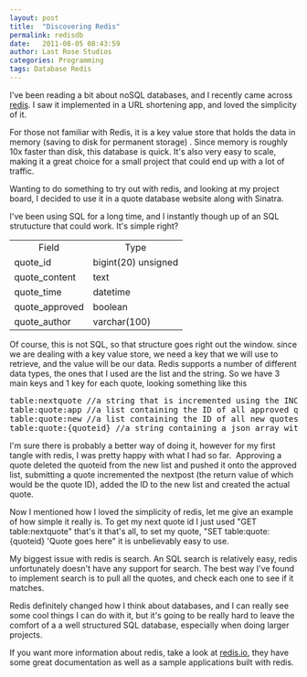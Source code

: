 ```yaml
---
layout: post
title:  "Discovering Redis"
permalink: redisdb
date:   2011-08-05 08:43:59
author: Last Rose Studios
categories: Programming
tags: Database Redis
---
```


I've been reading a bit about noSQL databases, and I recently came across <a title="Redis" href="http://redis.io/">redis</a>. I saw it implemented in a URL shortening app, and loved the simplicity of it.

For those not familiar with Redis, it is a key value store that holds the data in memory (saving to disk for permanent storage) . Since memory is roughly 10x faster than disk, this database is quick. It's also very easy to scale, making it a great choice for a small project that could end up with a lot of traffic.

Wanting to do something to try out with redis, and looking at my project board, I decided to use it in a quote database website along with Sinatra.

I've been using SQL for a long time, and I instantly though up of an SQL strutucture that could work. It's simple right?

<table class="table table-bordered table-condensed">
<tbody>
<tr>
<td class="fieldcolumn" align="center" valign="top">Field</td>
<td class="fieldcolumn" align="center" valign="top">Type</td>
</tr>
<tr>
<td>quote_id</td>
<td>bigint(20) unsigned</td>
</tr>
<tr>
<td>quote_content</td>
<td>text</td>
</tr>
<tr>
<td>quote_time</td>
<td>datetime</td>
</tr>
<tr>
<td>quote_approved</td>
<td>boolean</td>
</tr>
<tr>
<td>quote_author</td>
<td>varchar(100)</td>
</tr>
</tbody>
</table>

Of course, this is not SQL, so that structure goes right out the window. since we are dealing with a key value store, we need a key that we will use to retrieve, and the value will be our data. Redis supports a number of different data types, the ones that I used are the list and the string. So we have 3 main keys and 1 key for each quote, looking something like this
<pre>table:nextquote //a string that is incremented using the INCR redis command each time a quote is added
table:quote:app //a list containing the ID of all approved quotes
table:quote:new //a list containing the ID of all new quotes that have yet to be approved
table:quote:{quoteid} //a string containing a json array with the content, time, id, and author.</pre>
I'm sure there is probably a better way of doing it, however for my first tangle with redis, I was pretty happy with what I had so far.  Approving a quote deleted the quoteid from the new list and pushed it onto the approved list, submitting a quote incremented the nextpost (the return value of which would be the quote ID), added the ID to the new list and created the actual quote.

Now I mentioned how I loved the simplicity of redis, let me give an example of how simple it really is. To get my next quote id I just used "GET table:nextquote" that's it that's all, to set my quote, "SET table:quote:{quoteid} 'Quote goes here" it is unbelievably easy to use.

My biggest issue with redis is search. An SQL search is relatively easy, redis unfortunately doesn't have any support for search. The best way I've found to implement search is to pull all the quotes, and check each one to see if it matches.

Redis definitely changed how I think about databases, and I can really see some cool things I can do with it, but it's going to be really hard to leave the comfort of a a well structured SQL database, especially when doing larger projects.

If you want more information about redis, take a look at <a title="Redis" href="http://redis.io/">redis.io</a>, they have some great documentation as well as a sample applications built with redis.